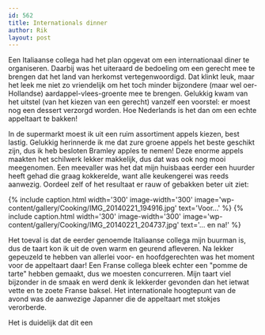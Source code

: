 ```yaml
---
id: 562
title: Internationals dinner
author: Rik
layout: post
---
```

Een Italiaanse collega had het plan opgevat om een internationaal diner te organiseren. Daarbij was het uiteraard de bedoeling om een gerecht mee te brengen dat het land van herkomst vertegenwoordigd. Dat klinkt leuk, maar het leek me niet zo vriendelijk om het toch minder bijzondere (maar wel oer-Hollandse) aardappel-vlees-groente mee te brengen. Gelukkig kwam van het uitstel (van het kiezen van een gerecht) vanzelf een voorstel: er moest nog een dessert verzorgd worden. Hoe Nederlands is het dan om een echte appeltaart te bakken!

In de supermarkt moest ik uit een ruim assortiment appels kiezen, best lastig. Gelukkig herinnerde ik me dat zure groene appels het beste geschikt zijn, dus ik heb besloten Bramley apples te nemen! Deze enorme appels maakten het schilwerk lekker makkelijk, dus dat was ook nog mooi meegenomen. Een meevaller was het dat mijn huisbaas eerder een huurder heeft gehad die graag kokkerelde, want alle keukengerei was reeds aanwezig. Oordeel zelf of het resultaat er rauw of gebakken beter uit ziet:

{% include caption.html
    width='300'
    image-width='300'
    image='wp-content/gallery/Cooking/IMG_20140221_194916.jpg'
    text='Voor...'
%}
{% include caption.html
    width='300'
    image-width='300'
    image='wp-content/gallery/Cooking/IMG_20140221_204737.jpg'
    text='... en na!'
%}

Het toeval is dat de eerder genoemde Italiaanse collega mijn buurman is, dus de taart kon ik uit de oven warm en geurend afleveren. Na lekker gepeuzeld te hebben van allerlei voor- en hoofdgerechten was het moment voor de appeltaart daar! Een Franse collega bleek echter een "pomme de tarte" hebben gemaakt, dus we moesten concurreren. Mijn taart viel bijzonder in de smaak en werd denk ik lekkerder gevonden dan het ietwat vette en te zoete Franse baksel. Het internationale hoogtepunt van de avond was de aanwezige Japanner die de appeltaart met stokjes verorberde.

Het is duidelijk dat dit een